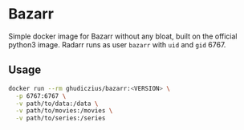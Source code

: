 # Bazarr

Simple docker image for Bazarr without any bloat, built on the official python3 image. Radarr runs as user `bazarr` with `uid` and `gid` 6767.

## Usage

```sh
docker run --rm ghudiczius/bazarr:<VERSION> \
  -p 6767:6767 \
  -v path/to/data:/data \
  -v path/to/movies:/movies \
  -v path/to/series:/series
```
